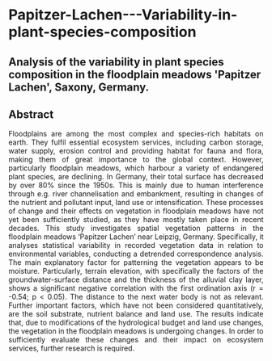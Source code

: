 # Papitzer-Lachen---Variability-in-plant-species-composition
## Analysis of the variability in plant species composition in the floodplain meadows 'Papitzer Lachen', Saxony, Germany.

## Abstract

<div style="text-align: justify"> Floodplains are among the most complex and species-rich habitats on earth. They fulfil essential ecosystem services, including carbon storage, water supply, erosion control and providing habitat for fauna and flora, making them of great importance to the global context. However, particularly floodplain meadows, which harbour a variety of endangered plant species, are declining. In Germany, their total surface has decreased by over 80% since the 1950s. This is mainly due to human interference through e.g. river channelisation and embankment, resulting in changes of the nutrient and pollutant input, land use or intensification. These processes of change and their effects on vegetation in floodplain meadows have not yet been sufficiently studied, as they have mostly taken place in recent decades. This study investigates spatial vegetation patterns in the floodplain meadows ‘Papitzer Lachen’ near Leipzig, Germany. Specifically, it analyses statistical variability in recorded vegetation data in relation to environmental variables, conducting a detrended correspondence analysis. The main explanatory factor for patterning the vegetation appears to be moisture. Particularly, terrain elevation, with specifically the factors of the groundwater-surface distance and the thickness of the alluvial clay layer, shows a significant negative correlation with the first ordination axis (r = -0.54; p < 0.05). The distance to the next water body is not as relevant. Further important factors, which have not been considered quantitatively, are the soil substrate, nutrient balance and land use. The results indicate that, due to modifications of the hydrological budget and land use changes, the vegetation in the floodplain meadows is undergoing changes. In order to sufficiently evaluate these changes and their impact on ecosystem services, further research is required. </div>
